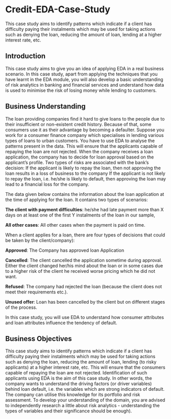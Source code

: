 # Credit-EDA-Case-Study


This case study aims to identify patterns which indicate if a client has difficulty paying their instalments which may be used for taking actions such as denying the loan, reducing the amount of loan, lending at a higher interest rate, etc.

## Introduction
This case study aims to give you an idea of applying EDA in a real business scenario. In this case study, apart from applying the techniques that you have learnt in the EDA module, you will also develop a basic understanding of risk analytics in banking and financial services and understand how data is used to minimise the risk of losing money while lending to customers.

## Business Understanding
The loan providing companies find it hard to give loans to the people due to their insufficient or non-existent credit history. Because of that, some consumers use it as their advantage by becoming a defaulter. Suppose you work for a consumer finance company which specialises in lending various types of loans to urban customers. You have to use EDA to analyse the patterns present in the data. This will ensure that the applicants capable of repaying the loan are not rejected. When the company receives a loan application, the company has to decide for loan approval based on the applicant’s profile. Two types of risks are associated with the bank’s decision: If the applicant is likely to repay the loan, then not approving the loan results in a loss of business to the company If the applicant is not likely to repay the loan, i.e. he/she is likely to default, then approving the loan may lead to a financial loss for the company.

The data given below contains the information about the loan application at the time of applying for the loan. It contains two types of scenarios:

__The client with payment difficulties__: he/she had late payment more than X days on at least one of the first Y instalments of the loan in our sample,

__All other cases__: All other cases when the payment is paid on time.

When a client applies for a loan, there are four types of decisions that could be taken by the client/company):

__Approved__: The Company has approved loan Application

__Cancelled__: The client cancelled the application sometime during approval. Either the client changed her/his mind about the loan or in some cases due to a higher risk of the client he received worse pricing which he did not want.

__Refused__: The company had rejected the loan (because the client does not meet their requirements etc.).

__Unused offer__: Loan has been cancelled by the client but on different stages of the process.

In this case study, you will use EDA to understand how consumer attributes and loan attributes influence the tendency of default.

## Business Objectives

This case study aims to identify patterns which indicate if a client has difficulty paying their instalments which may be used for taking actions such as denying the loan, reducing the amount of loan, lending (to risky applicants) at a higher interest rate, etc. This will ensure that the consumers capable of repaying the loan are not rejected. Identification of such applicants using EDA is the aim of this case study. In other words, the company wants to understand the driving factors (or driver variables) behind loan default, i.e. the variables which are strong indicators of default. The company can utilise this knowledge for its portfolio and risk assessment. To develop your understanding of the domain, you are advised to independently research a little about risk analytics - understanding the types of variables and their significance should be enough).
